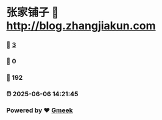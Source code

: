 # 张家铺子 :link: http://blog.zhangjiakun.com 
### :page_facing_up: [3](http://blog.zhangjiakun.com/tag.html) 
### :speech_balloon: 0 
### :hibiscus: 192 
### :alarm_clock: 2025-06-06 14:21:45 
### Powered by :heart: [Gmeek](https://github.com/Meekdai/Gmeek)
